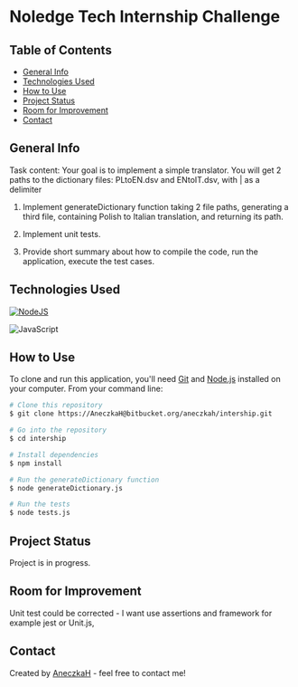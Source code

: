 # Noledge Tech Internship Challenge

## Table of Contents
- [General Info](#general-information)
- [Technologies Used](#technologies-used)
- [How to Use](#how-to-use)
- [Project Status](#project-status)
- [Room for Improvement](#room-for-improvement)
- [Contact](#contact)

## General Info
Task content:
Your goal is to implement a simple translator. You will get 2 paths to the dictionary files: PLtoEN.dsv and ENtoIT.dsv, with | as a delimiter

1) Implement generateDictionary function taking 2 file paths, generating a third file, containing Polish to Italian translation, and returning its path.

2) Implement unit tests.

3) Provide short summary about how to compile the code, run the application, execute the test cases.

## Technologies Used 

[![NodeJS](https://img.shields.io/badge/node.js-6DA55F?style=for-the-badge&logo=node.js&logoColor=white)](https://nodejs.org/en/)

![JavaScript](https://img.shields.io/badge/javascript-%23323330.svg?style=for-the-badge&logo=javascript&logoColor=%23F7DF1E)

## How to Use

To clone and run this application, you'll need [Git](https://git-scm.com) and [Node.js](https://nodejs.org/en/download/) installed on your computer. From your command line:

```bash
# Clone this repository
$ git clone https://AneczkaH@bitbucket.org/aneczkah/intership.git

# Go into the repository
$ cd intership

# Install dependencies
$ npm install

# Run the generateDictionary function
$ node generateDictionary.js 

# Run the tests
$ node tests.js 
```

## Project Status

Project is in progress.

## Room for Improvement

Unit test could be corrected - I want use assertions and framework for example jest or Unit.js, 

## Contact

Created by [AneczkaH](https://github.com/AneczkaH) - feel free to contact me!